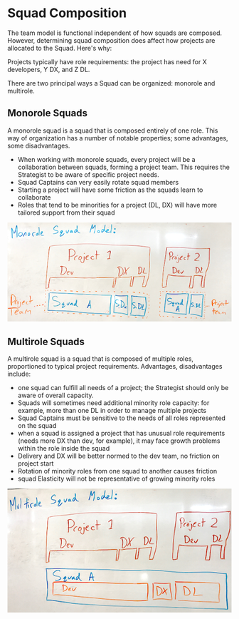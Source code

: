 Squad Composition
=================

The team model is functional independent of how squads are composed. However, determining squad composition does affect how projects are allocated to the Squad. Here's why:

Projects typically have role requirements: the project has need for X developers, Y DX, and Z DL.

There are two principal ways a Squad can be organized: monorole and multirole.

Monorole Squads
---------------

A monorole squad is a squad that is composed entirely of one role. This way of organization has a number of notable properties; some advantages, some disadvantages.

 - When working with monorole squads, every project will be a collaboration between squads, forming a project team. This requires the Strategist to be aware of specific project needs.
 - Squad Captains can very easily rotate squad members
 - Starting a project will have some friction as the squads learn to collaborate
 - Roles that tend to be minorities for a project (DL, DX) will have more tailored support from their squad

![Monorole Figure 1](MonoroleFig1.png)

Multirole Squads
----------------

A multirole squad is a squad that is composed of multiple roles, proportioned to typical project requirements. Advantages, disadvantages include:

 - one squad can fulfill all needs of a project; the Strategist should only be aware of overall capacity.
 - Squads will sometimes need additional minority role capacity: for example, more than one DL in order to manage multiple projects
 - Squad Captains must be sensitive to the needs of all roles represented on the squad
 - when a squad is assigned a project that has unusual role requirements (needs more DX than dev, for example), it may face growth problems within the role inside the squad
 - Delivery and DX will be better normed to the dev team, no friction on project start
 - Rotation of minority roles from one squad to another causes friction
 - squad Elasticity will not be representative of growing minority roles
 
 ![Multirole Figure 1](MultiroleFig1.png)